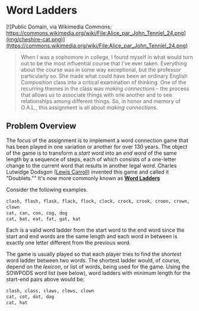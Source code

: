 # Word Ladders

[![Public Domain, via Wikimedia Commons; https://commons.wikimedia.org/wiki/File:Alice_par_John_Tenniel_24.png](img/cheshire-cat.png)](https://commons.wikimedia.org/wiki/File:Alice_par_John_Tenniel_24.png)

> When I was a sophomore in college, I found myself in what would turn out to
be the most influential course that I've ever taken. Everything about the
course was in some way exceptional, but the professor particularly so.  She
made what could have been an ordinary English Composition class into a
critical examination of thinking.  One of the recurring themes in the class
was *making connections* - the process that allows us to associate things with
one another and to see relationships among different things.  So, in honor and
memory of O.A.L., this assignment is all about *making connections*.

## Problem Overview

The focus of the assignment is to implement a word connection game that has been played in one variation or another for over 130 years.  The object of the game is to transform a *start word* into an *end word* of the same length by a sequence of steps, each of which consists of a one-letter change to the current word that results in another legal word. Charles Lutwidge Dodsgon ([Lewis Carroll](https://en.wikipedia.org/wiki/Lewis_Carroll)) invented this game and called it "Doublets."" It's now more commonly known as 
[**Word Ladders**](https://en.wikipedia.org/wiki/Word_ladder)

Consider the following examples.

```
clash, flash, flask, flack, flock, clock, crock, crook, croon, crown, clown
cat, can, con, cog, dog
cat, bat, eat, fat, gat, hat
```

Each is a valid word ladder from the start word to the end word since the start and end words are the same length and each word in between is exactly one letter different from the previous word.

The game is usually played so that each player tries to find the *shortest* word ladder between two words. The shortest ladder would, of course, depend on the *lexicon*, or list of words, being used for the game. Using the SOWPODS word list (see below), word ladders with minimum length for the start-end pairs above would be:

```
clash, class, claws, clows, clown
cat, cot, dot, dog
cat, hat
```
